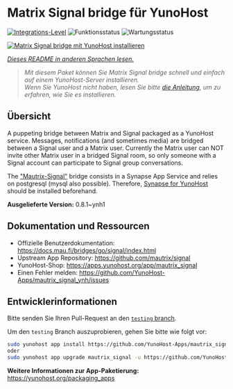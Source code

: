 <!--
N.B.: Diese README wurde automatisch von <https://github.com/YunoHost/apps/tree/master/tools/readme_generator> generiert.
Sie darf NICHT von Hand bearbeitet werden.
-->

# Matrix Signal bridge für YunoHost

[![Integrations-Level](https://apps.yunohost.org/badge/integration/mautrix_signal)](https://ci-apps.yunohost.org/ci/apps/mautrix_signal/)
![Funktionsstatus](https://apps.yunohost.org/badge/state/mautrix_signal)
![Wartungsstatus](https://apps.yunohost.org/badge/maintained/mautrix_signal)

[![Matrix Signal bridge mit YunoHost installieren](https://install-app.yunohost.org/install-with-yunohost.svg)](https://install-app.yunohost.org/?app=mautrix_signal)

*[Dieses README in anderen Sprachen lesen.](./ALL_README.md)*

> *Mit diesem Paket können Sie Matrix Signal bridge schnell und einfach auf einem YunoHost-Server installieren.*  
> *Wenn Sie YunoHost nicht haben, lesen Sie bitte [die Anleitung](https://yunohost.org/install), um zu erfahren, wie Sie es installieren.*

## Übersicht

A puppeting bridge between Matrix and Signal packaged as a YunoHost service. Messages, notifications (and sometimes media) are bridged between a Signal user and a Matrix user.
Currently the Matrix user can NOT invite other Matrix user in a bridged Signal room, so only someone with a Signal account can participate to Signal group conversations.

The ["Mautrix-Signal"](https://docs.mau.fi/bridges/go/signal/index.html) bridge consists in a Synapse App Service and relies on postgresql (mysql also possible). Therefore, [Synapse for YunoHost](https://github.com/YunoHost-Apps/synapse_ynh) should be installed beforehand.


**Ausgelieferte Version:** 0.8.1~ynh1
## Dokumentation und Ressourcen

- Offizielle Benutzerdokumentation: <https://docs.mau.fi/bridges/go/signal/index.html>
- Upstream App Repository: <https://github.com/mautrix/signal>
- YunoHost-Shop: <https://apps.yunohost.org/app/mautrix_signal>
- Einen Fehler melden: <https://github.com/YunoHost-Apps/mautrix_signal_ynh/issues>

## Entwicklerinformationen

Bitte senden Sie Ihren Pull-Request an den [`testing` branch](https://github.com/YunoHost-Apps/mautrix_signal_ynh/tree/testing).

Um den `testing` Branch auszuprobieren, gehen Sie bitte wie folgt vor:

```bash
sudo yunohost app install https://github.com/YunoHost-Apps/mautrix_signal_ynh/tree/testing --debug
oder
sudo yunohost app upgrade mautrix_signal -u https://github.com/YunoHost-Apps/mautrix_signal_ynh/tree/testing --debug
```

**Weitere Informationen zur App-Paketierung:** <https://yunohost.org/packaging_apps>
